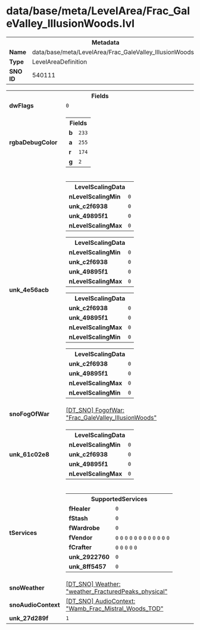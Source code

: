 <h1>data/base/meta/LevelArea/Frac_GaleValley_IllusionWoods.lvl</h1><table><tr><th colspan="100%">Metadata</th></tr><tr><td><b>Name</b></td><td>data/base/meta/LevelArea/Frac_GaleValley_IllusionWoods.lvl</td></tr><tr><td><b>Type</b></td><td>LevelAreaDefinition</td></tr><tr><td><b>SNO ID</b></td><td>540111</td></tr></table>

<table><tr><th colspan="100%">Fields</th></tr><tr><td><b>dwFlags</b></td><td><code>0</code></td></tr><tr><td><b>rgbaDebugColor</b></td><td><table><tr><th colspan="100%">Fields</th></tr><tr><td><b>b</b></td><td><code>233</code></td></tr><tr><td><b>a</b></td><td><code>255</code></td></tr><tr><td><b>r</b></td><td><code>174</code></td></tr><tr><td><b>g</b></td><td><code>2</code></td></tr></table>

</td></tr><tr><td><b>unk_4e56acb</b></td><td><table><tr><th colspan="100%">LevelScalingData</th></tr><tr><td><b>nLevelScalingMin</b></td><td><code>0</code></td></tr><tr><td><b>unk_c2f6938</b></td><td><code>0</code></td></tr><tr><td><b>unk_49895f1</b></td><td><code>0</code></td></tr><tr><td><b>nLevelScalingMax</b></td><td><code>0</code></td></tr></table>


<table><tr><th colspan="100%">LevelScalingData</th></tr><tr><td><b>nLevelScalingMin</b></td><td><code>0</code></td></tr><tr><td><b>unk_c2f6938</b></td><td><code>0</code></td></tr><tr><td><b>unk_49895f1</b></td><td><code>0</code></td></tr><tr><td><b>nLevelScalingMax</b></td><td><code>0</code></td></tr></table>


<table><tr><th colspan="100%">LevelScalingData</th></tr><tr><td><b>unk_c2f6938</b></td><td><code>0</code></td></tr><tr><td><b>unk_49895f1</b></td><td><code>0</code></td></tr><tr><td><b>nLevelScalingMax</b></td><td><code>0</code></td></tr><tr><td><b>nLevelScalingMin</b></td><td><code>0</code></td></tr></table>


<table><tr><th colspan="100%">LevelScalingData</th></tr><tr><td><b>unk_c2f6938</b></td><td><code>0</code></td></tr><tr><td><b>unk_49895f1</b></td><td><code>0</code></td></tr><tr><td><b>nLevelScalingMax</b></td><td><code>0</code></td></tr><tr><td><b>nLevelScalingMin</b></td><td><code>0</code></td></tr></table>


</td></tr><tr><td><b>snoFogOfWar</b></td><td><a href="..\FogOfWar\Frac_GaleValley_IllusionWoods.fow.md">[DT_SNO] FogofWar: "Frac_GaleValley_IllusionWoods"</a></td></tr><tr><td><b>unk_61c02e8</b></td><td><table><tr><th colspan="100%">LevelScalingData</th></tr><tr><td><b>nLevelScalingMin</b></td><td><code>0</code></td></tr><tr><td><b>unk_c2f6938</b></td><td><code>0</code></td></tr><tr><td><b>unk_49895f1</b></td><td><code>0</code></td></tr><tr><td><b>nLevelScalingMax</b></td><td><code>0</code></td></tr></table>

</td></tr><tr><td><b>tServices</b></td><td><table><tr><th colspan="100%">SupportedServices</th></tr><tr><td><b>fHealer</b></td><td><code>0</code></td></tr><tr><td><b>fStash</b></td><td><code>0</code></td></tr><tr><td><b>fWardrobe</b></td><td><code>0</code></td></tr><tr><td><b>fVendor</b></td><td><code>0</code>
<code>0</code>
<code>0</code>
<code>0</code>
<code>0</code>
<code>0</code>
<code>0</code>
<code>0</code>
<code>0</code>
<code>0</code>
<code>0</code>
<code>0</code>
</td></tr><tr><td><b>fCrafter</b></td><td><code>0</code>
<code>0</code>
<code>0</code>
<code>0</code>
<code>0</code>
</td></tr><tr><td><b>unk_2922760</b></td><td><code>0</code></td></tr><tr><td><b>unk_8ff5457</b></td><td><code>0</code></td></tr></table>

</td></tr><tr><td><b>snoWeather</b></td><td><a href="..\Weather\weather_FracturedPeaks_physical.wth.md">[DT_SNO] Weather: "weather_FracturedPeaks_physical"</a></td></tr><tr><td><b>snoAudioContext</b></td><td><a href="..\AudioContext\Wamb_Frac_Mistral_Woods_TOD.auc.md">[DT_SNO] AudioContext: "Wamb_Frac_Mistral_Woods_TOD"</a></td></tr><tr><td><b>unk_27d289f</b></td><td><code>1</code></td></tr></table>

